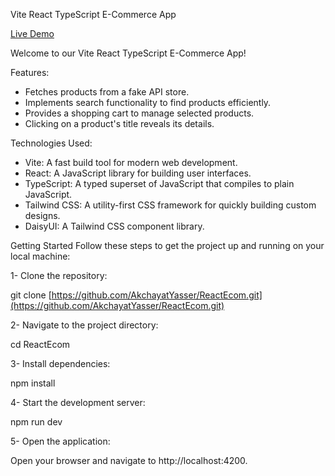 Vite React TypeScript E-Commerce App

[Live Demo](https://react-ecom-murex.vercel.app/)

Welcome to our Vite React TypeScript E-Commerce App!

Features: 
- Fetches products from a fake API store.
- Implements search functionality to find products efficiently.
- Provides a shopping cart to manage selected products.
- Clicking on a product's title reveals its details.

Technologies Used:
- Vite: A fast build tool for modern web development.
- React: A JavaScript library for building user interfaces.
- TypeScript: A typed superset of JavaScript that compiles to plain JavaScript.
- Tailwind CSS: A utility-first CSS framework for quickly building custom designs.
- DaisyUI: A Tailwind CSS component library.

Getting Started
Follow these steps to get the project up and running on your local machine:

1- Clone the repository:

git clone [https://github.com/AkchayatYasser/ReactEcom.git](https://github.com/AkchayatYasser/ReactEcom.git)

2- Navigate to the project directory:

cd ReactEcom

3- Install dependencies:

npm install

4- Start the development server:

npm run dev

5- Open the application:

Open your browser and navigate to http://localhost:4200.
